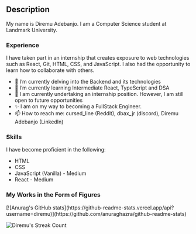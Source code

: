 ## Description

My name is Diremu Adebanjo. I am a Computer Science student at Landmark University.   

### Experience
I have taken part in an internship that creates exposure to web technologies such as React, Git, HTML, CSS, and JavaScript. I also had the opportunity to learn how to collaborate with others.  

- 🔭 I’m currently delving into the Backend and its technologies  
- 🌱 I’m currently learning Intermediate React, TypeScript and DSA 
- 👯 I am currently undertaking an internship position.  However, I am still open to future opportunities
- ✨ I am on my way to becoming a FullStack Engineer.  
- 📫 How to reach me: cursed_line (Reddit), dbax_jr (discord), Diremu Adebanjo (LinkedIn)  

### Skills
I have become proficient in the following:
- HTML
- CSS
- JavaScript (Vanilla) - Medium
- React - Medium

<h3>My Works in the Form of Figures</h3>
[![Anurag's GitHub stats](https://github-readme-stats.vercel.app/api?username=diremu)](https://github.com/anuraghazra/github-readme-stats)
<p>
  <img align="left" src="https://github-readme-streak-stats.herokuapp.com/?user=diremu&" alt="Diremu's Streak Count" />
</p>
